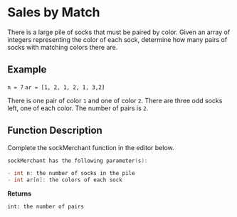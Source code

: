 # Sales by Match

There is a large pile of socks that must be paired by color. Given an array of integers representing the color of each sock, determine how many pairs of socks with matching colors there are.

## Example

`n = 7`
`ar = [1, 2, 1, 2, 1, 3,2]`

There is one pair of color `1` and one of color `2`. There are three odd socks left, one of each color. The number of pairs is `2`.

## Function Description

Complete the sockMerchant function in the editor below.

```c
sockMerchant has the following parameter(s):

- int n: the number of socks in the pile
- int ar[n]: the colors of each sock
```

**Returns**

`int: the number of pairs`
